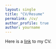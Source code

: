 ```yaml
---
layout: single
title: "CV/Resume"
permalink: /cv/ 
author_profile: true
author: yourname
---
```


Here is a [link](/files/cv.pdf) to my CV.


